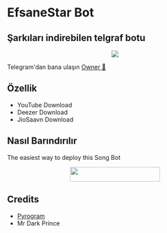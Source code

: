 # EfsaneStar Bot
## Şarkıları indirebilen telgraf botu
<p align="center">
  <img src="https://telegra.ph/file/172120c93b52738be277b.jpg">
</p>

Telegram'dan bana ulaşın [Owner 🎵](https://t.me/EfsaneStar)

## Özellik

- YouTube Download
- Deezer Download
- JioSaavn Download

## Nasıl Barındırılır
The easiest way to deploy this Song Bot
<p align="center"><a href="https://heroku.com/deploy?template=https://github.com/Mehmetbaba06/Deezerbot"> <img src="https://img.shields.io/badge/Deploy%20To%20Heroku-blueviolet?style=for-the-badge&logo=heroku" width="210" height="34.45"/></a></p>

## Credits

- [Pyrogram](https://github.com/pyrogram)
- Mr Dark Prince
